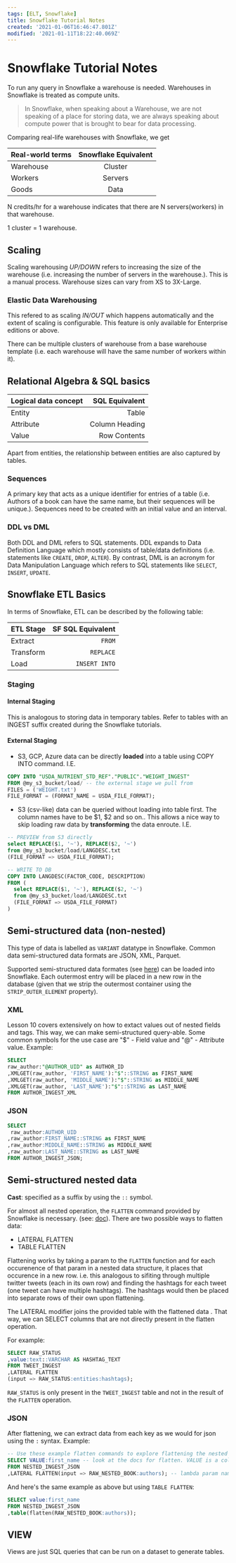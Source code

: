 ```yaml
---
tags: [ELT, Snowflake]
title: Snowflake Tutorial Notes
created: '2021-01-06T16:46:47.801Z'
modified: '2021-01-11T18:22:40.069Z'
---
```


# Snowflake Tutorial Notes


To run any query in Snowflake a warehouse is needed. Warehouses in Snowflake is treated as compute units.

>In Snowflake, when speaking about a Warehouse, we are not speaking of a place for storing data, we are always speaking about compute power that is brought to bear for data processing. 

Comparing real-life warehouses with Snowflake, we get

| Real-world terms     | Snowflake Equivalent |
| -------------------- |:------------------:  |
| Warehouse            | Cluster              |
| Workers              | Servers              |
| Goods                | Data                 |



N credits/hr for a warehouse indicates that there are N servers(workers) in that warehouse.


1 cluster = 1 warehouse.

##  Scaling

Scaling warehousing *UP/DOWN* refers to increasing the size of the warehouse (i.e. increasing the number of servers in the warehouse.). This is a manual process. Warehouse sizes can vary from XS to 3X-Large.
### Elastic Data Warehousing

This refered to  as scaling *IN/OUT* which happens automatically and the extent of scaling is configurable. This feature is only available for Enterprise editions or above.

There can be multiple clusters of warehouse from a base warehouse template (i.e. each warehouse will have the same number of workers within it).

## Relational Algebra \& SQL basics 
| Logical data concept | SQL Equivalent     |
| -------------------- |------------------: |
| Entity               | Table              |
| Attribute            | Column Heading     |
| Value                | Row Contents       |

Apart from entities, the relationship between entities are also captured by tables. 

### Sequences
A primary key that acts as a unique identifier for entries of a table (i.e. Authors of a book can have the same name, but their sequences will be unique.). Sequences need to be created with an initial value and an interval.

### DDL vs DML
Both DDL and DML refers to SQL statements. DDL expands to Data Definition Language which mostly consists of table/data definitions (i.e. statements like `CREATE`, `DROP`, `ALTER`). By contrast, DML is an acronym for Data Manipulation Language which refers to SQL statements like `SELECT`, `INSERT`, `UPDATE`. 

## Snowflake ETL Basics

In terms of Snowflake, ETL can be described by the following table:

| ETL Stage     | SF SQL Equivalent  |
| ------------- |------------------: |
| Extract       | `FROM`             |
| Transform     | `REPLACE`          |
| Load          | `INSERT INTO`      |



### Staging

#### Internal Staging
This is analogous to storing data in temporary tables. Refer to tables with an INGEST suffix created during the Snowflake tutorials.

#### External Staging
- S3, GCP, Azure data can be directly **loaded** into a table using COPY INTO command. I.E.  
```sql
COPY INTO "USDA_NUTRIENT_STD_REF"."PUBLIC"."WEIGHT_INGEST"
FROM @my_s3_bucket/load/ -- the external stage we pull from
FILES = ('WEIGHT.txt')
FILE_FORMAT = (FORMAT_NAME = USDA_FILE_FORMAT);
```
- S3 (csv-like) data can be queried without loading into table first. The column names have to be $1, $2 and so on..
This allows a nice way to skip loading raw data by **transforming** the data enroute. I.E.
```sql
-- PREVIEW from S3 directly
select REPLACE($1, '~'), REPLACE($2, '~')
from @my_s3_bucket/load/LANGDESC.txt
(FILE_FORMAT => USDA_FILE_FORMAT);

-- WRITE TO DB
COPY INTO LANGDESC(FACTOR_CODE, DESCRIPTION)
FROM (
  select REPLACE($1, '~'), REPLACE($2, '~')
  from @my_s3_bucket/load/LANGDESC.txt
  (FILE_FORMAT => USDA_FILE_FORMAT)
)
```

## Semi-structured data (non-nested)

This type of data is labelled as `VARIANT` datatype in Snowflake. Common data semi-structured data formats are JSON, XML, Parquet. 

Supported semi-structured data formates (see [here](https://docs.snowflake.com/en/user-guide/semistructured-intro.html)) can be loaded into Snowflake. Each outermost entry will be placed in a new row in the database (given that we strip the outermost container using the `STRIP_OUTER_ELEMENT` property).

### XML
Lesson 10 covers extensively on how to extact values out of nested fields and tags. This way, we can make semi-structured query-able. Some common symbols for the use case are "$" - Field value and "@" - Attribute value. Example:
```sql
SELECT
raw_author:"@AUTHOR_UID" as AUTHOR_ID
,XMLGET(raw_author, 'FIRST_NAME'):"$"::STRING as FIRST_NAME
,XMLGET(raw_author, 'MIDDLE_NAME'):"$"::STRING as MIDDLE_NAME
,XMLGET(raw_author, 'LAST_NAME'):"$"::STRING as LAST_NAME
FROM AUTHOR_INGEST_XML
```

### JSON

```sql
SELECT
 raw_author:AUTHOR_UID
,raw_author:FIRST_NAME::STRING as FIRST_NAME
,raw_author:MIDDLE_NAME::STRING as MIDDLE_NAME
,raw_author:LAST_NAME::STRING as LAST_NAME
FROM AUTHOR_INGEST_JSON;
```


## Semi-structured nested data

**Cast**: specified as a suffix by using the `::` symbol.

For almost all nested operation, the `FLATTEN` command provided by Snowflake is necessary. (see: [doc](https://docs.snowflake.com/en/sql-reference/functions/flatten.html)). There are two possible ways to flatten data:
- LATERAL FLATTEN
- TABLE FLATTEN

Flattening works by taking a param to the `FLATTEN` function and for each occurenence of that param in a nested data structure, it places that occurence in a new row. i.e. this analogous to sifiting through multiple twitter tweets (each in its own row) and finding the hashtags for each tweet (one tweet can have multiple hashtags). The hashtags would then be placed into separate rows of their own upon flattening.

The LATERAL modifier joins the provided table with the flattened data . That way, we can SELECT columns that are not directly present in the flatten operation. 

For example:
```sql
SELECT RAW_STATUS
,value:text::VARCHAR AS HASHTAG_TEXT
FROM TWEET_INGEST
,LATERAL FLATTEN
(input => RAW_STATUS:entities:hashtags);

```
`RAW_STATUS` is only present in the `TWEET_INGEST` table and not in the result of the `FLATTEN` operation.


### JSON
After flattening, we can extract data from each key as we would for json using the `:` syntax. Example:
```sql
-- Use these example flatten commands to explore flattening the nested book and author data
SELECT VALUE:first_name -- look at the docs for flatten. VALUE is a column returned by FLATTEN.
FROM NESTED_INGEST_JSON
,LATERAL FLATTEN(input => RAW_NESTED_BOOK:authors); -- lambda param name has to be 'input' according to the docs.
```

And here's the same example as above but using `TABLE FLATTEN`:
```SQL
SELECT value:first_name
FROM NESTED_INGEST_JSON
,table(flatten(RAW_NESTED_BOOK:authors));
```

## VIEW

Views are just SQL queries that can be run on a dataset to generate tables.


























